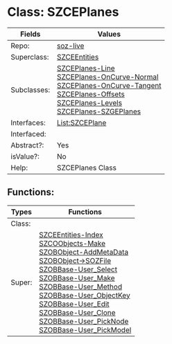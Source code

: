 
# Class:	SZCEPlanes

| Fields | Values |
| --------- | --------- |
| Repo: | [soz-live](/repos/soz-live.html) |
| Superclass: | [SZCEEntities](SZCEEntities.html) |
| Subclasses: | [SZCEPlanes-Line](SZCEPlanes-Line.html) <br> [SZCEPlanes-OnCurve-Normal](SZCEPlanes-OnCurve-Normal.html) <br> [SZCEPlanes-OnCurve-Tangent](SZCEPlanes-OnCurve-Tangent.html) <br> [SZCEPlanes-Offsets](SZCEPlanes-Offsets.html) <br> [SZCEPlanes-Levels](SZCEPlanes-Levels.html) <br> [SZCEPlanes-SZGEPlanes](SZCEPlanes-SZGEPlanes.html) |
| Interfaces: | [List:SZCEPlane](List:SZCEPlane.html) |
| Interfaced: |  |
| Abstract?: | Yes |
| isValue?: | No |
| Help: | SZCEPlanes Class |


## Functions:

| Types | Functions |
| --------- | --------- |
| Class: |  |
| Super: | [SZCEEntities-Index](SZCEEntities.html) <br> [SZCOObjects-Make](SZCOObjects.html) <br> [SZOBObject-AddMetaData](SZOBObject.html) <br> [SZOBObject->SOZFile](SZOBObject.html) <br> [SZOBBase-User_Select](SZOBBase.html) <br> [SZOBBase-User_Make](SZOBBase.html) <br> [SZOBBase-User_Method](SZOBBase.html) <br> [SZOBBase-User_ObjectKey](SZOBBase.html) <br> [SZOBBase-User_Edit](SZOBBase.html) <br> [SZOBBase-User_Clone](SZOBBase.html) <br> [SZOBBase-User_PickNode](SZOBBase.html) <br> [SZOBBase-User_PickModel](SZOBBase.html) |



